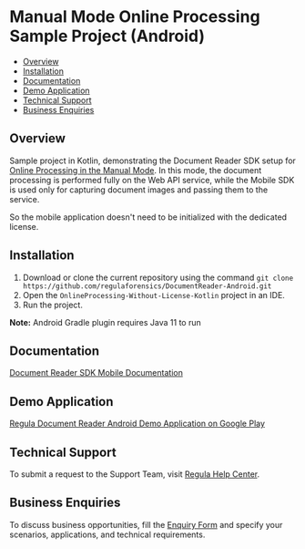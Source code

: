 # Manual Mode Online Processing Sample Project (Android)

* [Overview](#overview)
* [Installation](#installation)
* [Documentation](#documentation)
* [Demo Application](#demo-application)
* [Technical Support](#technical-support)
* [Business Enquiries](#business-enquiries)

## Overview

Sample project in Kotlin, demonstrating the Document Reader SDK setup for <a target="_blank" href="https://docs.regulaforensics.com/develop/doc-reader-sdk/mobile/integration/online-processing/#manual-mode">Online Processing in the Manual Mode</a>. In this mode, the document processing is performed fully on the Web API service, while the Mobile SDK is used only for capturing document images and passing them to the service.

So the mobile application doesn't need to be initialized with the dedicated license.

## Installation

1. Download or clone the current repository using the command `git clone https://github.com/regulaforensics/DocumentReader-Android.git`
2. Open the `OnlineProcessing-Without-License-Kotlin` project in an IDE.
3. Run the project.

**Note:** Android Gradle plugin requires Java 11 to run

## Documentation

<a target="_blank" href="https://docs.regulaforensics.com/develop/doc-reader-sdk/mobile/">Document Reader SDK Mobile Documentation</a>

## Demo Application

<a target="_blank" href="https://play.google.com/store/apps/details?id=com.regula.documentreader">Regula Document Reader Android Demo Application on Google Play</a>

## Technical Support

To submit a request to the Support Team, visit <a target="_blank" href="https://support.regulaforensics.com/hc/en-us/requests/new?utm_source=github">Regula Help Center</a>.

## Business Enquiries

To discuss business opportunities, fill the <a target="_blank" href="https://explore.regula.app/docs-support-request">Enquiry Form</a> and specify your scenarios, applications, and technical requirements.
